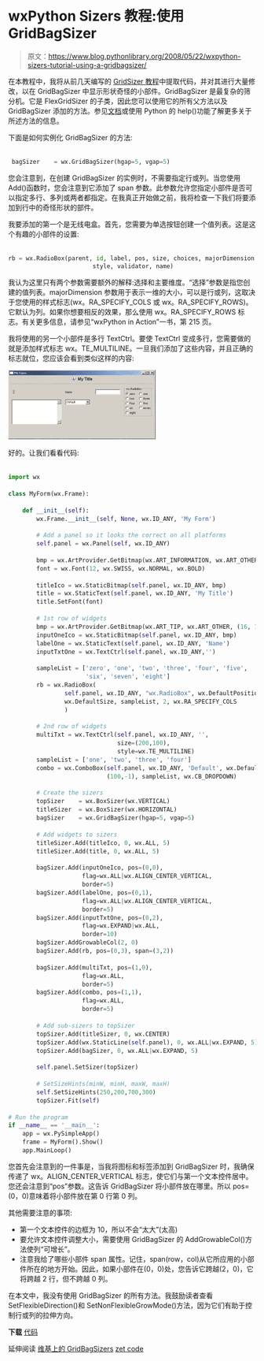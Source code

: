 # wxPython Sizers 教程:使用 GridBagSizer

> 原文：<https://www.blog.pythonlibrary.org/2008/05/22/wxpython-sizers-tutorial-using-a-gridbagsizer/>

在本教程中，我将从前几天编写的 [GridSizer 教程](https://www.blog.pythonlibrary.org/?p=25)中提取代码，并对其进行大量修改，以在 GridBagSizer 中显示形状奇怪的小部件。GridBagSizer 是最复杂的筛分机。它是 FlexGridSizer 的子类，因此您可以使用它的所有父方法以及 GridBagSizer 添加的方法。参见[文档](http://wxpython.org/docs/api/wx.GridBagSizer-class.html)或使用 Python 的 help()功能了解更多关于所述方法的信息。

下面是如何实例化 GridBagSizer 的方法:

```py

 bagSizer    = wx.GridBagSizer(hgap=5, vgap=5)

```

您会注意到，在创建 GridBagSizer 的实例时，不需要指定行或列。当您使用 Add()函数时，您会注意到它添加了 span 参数。此参数允许您指定小部件是否可以指定多行、多列或两者都指定。在我真正开始做之前，我将检查一下我们将要添加到行中的奇怪形状的部件。

我要添加的第一个是无线电盒。首先，您需要为单选按钮创建一个值列表。这是这个有趣的小部件的设置:

```py

rb = wx.RadioBox(parent, id, label, pos, size, choices, majorDimension,
                        style, validator, name)

```

我认为这里只有两个参数需要额外的解释:选择和主要维度。“选择”参数是指您创建的值列表。majorDimension 参数用于表示一维的大小，可以是行或列，这取决于您使用的样式标志(wx。RA_SPECIFY_COLS 或 wx。RA_SPECIFY_ROWS)。它默认为列。如果你想要相反的效果，那么使用 wx。RA_SPECIFY_ROWS 标志。有关更多信息，请参见“wxPython in Action”一书，第 215 页。

我将使用的另一个小部件是多行 TextCtrl。要使 TextCtrl 变成多行，您需要做的就是添加样式标志 wx。TE_MULTILINE。一旦我们添加了这些内容，并且正确的标志就位，您应该会看到类似这样的内容:

[![](img/ed37aed4c286babf274dff5c147e3819.png)](https://www.blog.pythonlibrary.org/wp-content/uploads/2008/05/funky_size.jpg)

好的。让我们看看代码:

```py

import wx

class MyForm(wx.Frame):

    def __init__(self):
        wx.Frame.__init__(self, None, wx.ID_ANY, 'My Form') 

        # Add a panel so it looks the correct on all platforms
        self.panel = wx.Panel(self, wx.ID_ANY)

        bmp = wx.ArtProvider.GetBitmap(wx.ART_INFORMATION, wx.ART_OTHER, (16, 16))
        font = wx.Font(12, wx.SWISS, wx.NORMAL, wx.BOLD)

        titleIco = wx.StaticBitmap(self.panel, wx.ID_ANY, bmp)
        title = wx.StaticText(self.panel, wx.ID_ANY, 'My Title')
        title.SetFont(font)

        # 1st row of widgets
        bmp = wx.ArtProvider.GetBitmap(wx.ART_TIP, wx.ART_OTHER, (16, 16))
        inputOneIco = wx.StaticBitmap(self.panel, wx.ID_ANY, bmp)
        labelOne = wx.StaticText(self.panel, wx.ID_ANY, 'Name')
        inputTxtOne = wx.TextCtrl(self.panel, wx.ID_ANY,'')

        sampleList = ['zero', 'one', 'two', 'three', 'four', 'five',
                      'six', 'seven', 'eight']
        rb = wx.RadioBox(
                self.panel, wx.ID_ANY, "wx.RadioBox", wx.DefaultPosition,
                wx.DefaultSize, sampleList, 2, wx.RA_SPECIFY_COLS
                )

        # 2nd row of widgets
        multiTxt = wx.TextCtrl(self.panel, wx.ID_ANY, '',
                               size=(200,100),
                               style=wx.TE_MULTILINE)
        sampleList = ['one', 'two', 'three', 'four']
        combo = wx.ComboBox(self.panel, wx.ID_ANY, 'Default', wx.DefaultPosition,
                            (100,-1), sampleList, wx.CB_DROPDOWN)

        # Create the sizers
        topSizer    = wx.BoxSizer(wx.VERTICAL)
        titleSizer  = wx.BoxSizer(wx.HORIZONTAL)
        bagSizer    = wx.GridBagSizer(hgap=5, vgap=5)

        # Add widgets to sizers
        titleSizer.Add(titleIco, 0, wx.ALL, 5)
        titleSizer.Add(title, 0, wx.ALL, 5)

        bagSizer.Add(inputOneIco, pos=(0,0),
                     flag=wx.ALL|wx.ALIGN_CENTER_VERTICAL,
                     border=5)
        bagSizer.Add(labelOne, pos=(0,1),
                     flag=wx.ALL|wx.ALIGN_CENTER_VERTICAL,
                     border=5)
        bagSizer.Add(inputTxtOne, pos=(0,2),
                     flag=wx.EXPAND|wx.ALL,
                     border=10)
        bagSizer.AddGrowableCol(2, 0)        
        bagSizer.Add(rb, pos=(0,3), span=(3,2))

        bagSizer.Add(multiTxt, pos=(1,0), 
                     flag=wx.ALL,
                     border=5)
        bagSizer.Add(combo, pos=(1,1),
                     flag=wx.ALL,
                     border=5)        

        # Add sub-sizers to topSizer
        topSizer.Add(titleSizer, 0, wx.CENTER)
        topSizer.Add(wx.StaticLine(self.panel), 0, wx.ALL|wx.EXPAND, 5)
        topSizer.Add(bagSizer, 0, wx.ALL|wx.EXPAND, 5)

        self.panel.SetSizer(topSizer)

        # SetSizeHints(minW, minH, maxW, maxH)
        self.SetSizeHints(250,200,700,300)
        topSizer.Fit(self) 

# Run the program
if __name__ == '__main__':
    app = wx.PySimpleApp()
    frame = MyForm().Show()
    app.MainLoop()

```

您首先会注意到的一件事是，当我将图标和标签添加到 GridBagSizer 时，我确保传递了 wx。ALIGN_CENTER_VERTICAL 标志，使它们与第一个文本控件居中。您还会注意到“pos”参数。这告诉 GridBagSizer 将小部件放在哪里。所以 pos=(0，0)意味着将小部件放在第 0 行第 0 列。

其他需要注意的事项:

*   第一个文本控件的边框为 10，所以不会“太大”(太高)
*   要允许文本控件调整大小，需要使用 GridBagSizer 的 AddGrowableCol()方法使列“可增长”。
*   注意我给了哪些小部件 span 属性。记住，span(row，col)从它所应用的小部件所在的地方开始。因此，如果小部件在(0，0)处，您告诉它跨越(2，0)，它将跨越 2 行，但不跨越 0 列。

在本文中，我没有使用 GridBagSizer 的所有方法。我鼓励读者查看 SetFlexibleDirection()和 SetNonFlexibleGrowMode()方法，因为它们有助于控制行或列的拉伸方向。

**下载**
[代码](https://www.blog.pythonlibrary.org/wp-content/uploads/2008/05/funky_sized_widgets.txt)

延伸阅读
[维基上的 GridBagSizers](http://wiki.wxpython.org/wxGridBagSizer)
[zet code](http://www.zetcode.com/wxpython/layout/)
